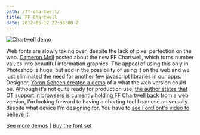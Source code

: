 ```yaml
---
path: /ff-chartwell/
title: FF Chartwell
date: 2012-05-17 22:38:00 Z
---
```


![Chartwell demo](https://media.tumblr.com/tumblr_m3t6cerhoS1qzrula.png)

Web fonts are slowly taking over, despite the lack of pixel perfection on the web. [Cameron Moll](https://cameronmoll.tumblr.com/post/22778583204/chartwell) posted about the new FF Chartwell, which turns number values into beautiful information graphics. The appeal of using this only in Photoshop is huge, but add in the possibility of using it on the web and we just eliminated the need for another few javascript libraries in our apps. Designer, [Yaron Schoen created a demo](http://yaronschoen.com/chartwell-demo/) of a what the web version could  be. Although it's not quite ready for production use, [the author states that OT support in browsers is currently holding FF Chartwell back](https://twitter.com/#!/traviskochel/status/203158700427456512) from a web version, I'm looking forward to having a charting tool I can use universally despite what device I'm designing for. You have to [see FontFont's video to believe it](https://vimeo.com/41772735).

[See more demos](https://www.tktype.com/chartwell.php) | [Buy the font set](https://www.fontfont.com/fonts/chartwell-lines/packages#46910)
